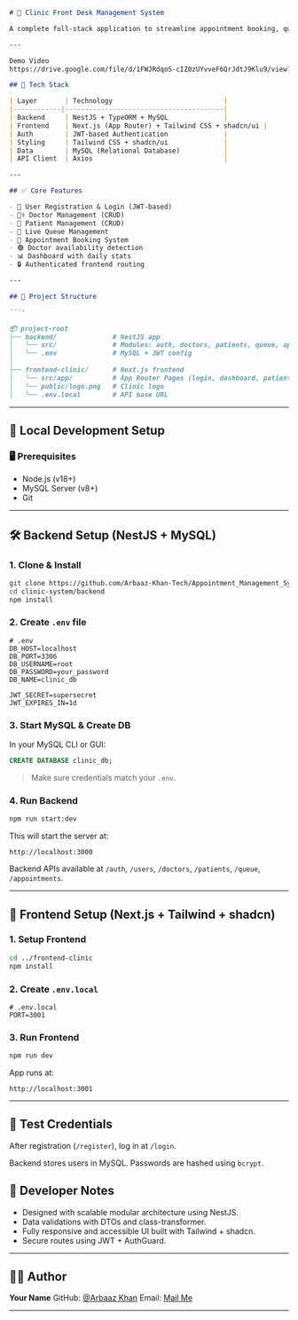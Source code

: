 



```md
# 🏥 Clinic Front Desk Management System

A complete full-stack application to streamline appointment booking, queue tracking, doctor scheduling, and patient management in clinics. Built using industry-standard technologies and clean architecture.

---

Demo Video
https://drive.google.com/file/d/1FWJRdqoS-cIZ0zUYvveF6QrJdtJ9Klu9/view?usp=sharing

## 🔧 Tech Stack

| Layer       | Technology                            |
|------------|----------------------------------------|
| Backend     | NestJS + TypeORM + MySQL              |
| Frontend    | Next.js (App Router) + Tailwind CSS + shadcn/ui |
| Auth        | JWT-based Authentication              |
| Styling     | Tailwind CSS + shadcn/ui              |
| Data        | MySQL (Relational Database)           |
| API Client  | Axios                                 |

---

## ✅ Core Features

- 🔐 User Registration & Login (JWT-based)
- 🧑‍⚕️ Doctor Management (CRUD)
- 🧍 Patient Management (CRUD)
- 🔢 Live Queue Management
- 📅 Appointment Booking System
- 🟢 Doctor availability detection
- 📊 Dashboard with daily stats
- 🔒 Authenticated frontend routing

---

## 📁 Project Structure

```'

📦 project-root
├── backend/              # NestJS app
│   └── src/              # Modules: auth, doctors, patients, queue, appointments
│   └── .env              # MySQL + JWT config
│
├── frontend-clinic/      # Next.js frontend
│   └── src/app/          # App Router Pages (login, dashboard, patients, doctors)
│   └── public/logo.png   # Clinic logo
│   └── .env.local        # API base URL

````

---

## 🚀 Local Development Setup

### 🖥️ Prerequisites

- Node.js (v18+)
- MySQL Server (v8+)
- Git

---

## 🛠️ Backend Setup (NestJS + MySQL)

### 1. Clone & Install

```bash
git clone https://github.com/Arbaaz-Khan-Tech/Appointment_Management_System.git
cd clinic-system/backend
npm install
````

### 2. Create `.env` file

```env
# .env
DB_HOST=localhost
DB_PORT=3306
DB_USERNAME=root
DB_PASSWORD=your_password
DB_NAME=clinic_db

JWT_SECRET=supersecret
JWT_EXPIRES_IN=1d
```

### 3. Start MySQL & Create DB

In your MySQL CLI or GUI:

```sql
CREATE DATABASE clinic_db;
```

> Make sure credentials match your `.env`.

### 4. Run Backend

```bash
npm run start:dev
```

This will start the server at:

```
http://localhost:3000
```

Backend APIs available at `/auth`, `/users`, `/doctors`, `/patients`, `/queue`, `/appointments`.

---

## 🎨 Frontend Setup (Next.js + Tailwind + shadcn)

### 1. Setup Frontend

```bash
cd ../frontend-clinic
npm install
```

### 2. Create `.env.local`

```env
# .env.local
PORT=3001
```

### 3. Run Frontend

```bash
npm run dev
```

App runs at:

```
http://localhost:3001
```

---

## 🧪 Test Credentials

After registration (`/register`), log in at `/login`.

Backend stores users in MySQL. Passwords are hashed using `bcrypt`.


## 🧠 Developer Notes

* Designed with scalable modular architecture using NestJS.
* Data validations with DTOs and class-transformer.
* Fully responsive and accessible UI built with Tailwind + shadcn.
* Secure routes using JWT + AuthGuard.

---


## 🙋‍♀️ Author

**Your Name**
GitHub: [@Arbaaz Khan](https://github.com/Arbaaz-Khan-Tech)
Email: [Mail Me](mailto:arbukhan1971@gmail.com)

---






